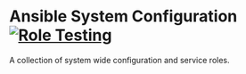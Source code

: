 # Ansible System Configuration [![Role Testing](https://github.com/DanNixon/ansible-system/actions/workflows/roles.yml/badge.svg?branch=main)](https://github.com/DanNixon/ansible-system/actions/workflows/roles.yml)

A collection of system wide configuration and service roles.
